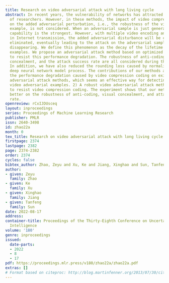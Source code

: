 ```yaml
---
title: Research on video adversarial attack with long living cycle
abstract: In recent years, the vulnerability of networks has attracted the attention
  of researchers. However, in these methods, the impact of video compression coding
  on the added adversarial perturbation, i.e., the robustness of the video adversarial
  example, is not considered. When an adversarial sample is just generated, its attack
  capability is the strongest. However, with multiple video encoding and video decoding
  in Internet transmission, the added adversarial disturbance will be continuously
  eliminated, eventually leading to the attack on the adversarial sample performance
  disappearing. We define this phenomenon as the decay of the lifetime of adversarial
  examples. We propose an adversarial attack method based on optimized integer space
  to resist this performance degradation. The robustness of anti-coding, the visual
  concealment, and the attack success rate are all considered during the attack process.
  In addition, we have also reduced the rounding loss caused by normalization in the
  deep neural network model process. The contributions of our methods are 1) We show
  the performance degradation caused by video compression coding on existing video
  adversarial attack methods, which seems an effective way for detecting of defending
  video adversarial examples. 2) A robust video adversarial attack method is proposed
  to resist video compression coding. The experiment shows that our method performs
  better on the robustness of anti-coding, visual concealment, and attack success
  rate.
openreview: rCxIJDUsceq
layout: inproceedings
series: Proceedings of Machine Learning Research
publisher: PMLR
issn: 2640-3498
id: zhao22a
month: 0
tex_title: Research on video adversarial attack with long living cycle
firstpage: 2374
lastpage: 2382
page: 2374-2382
order: 2374
cycles: false
bibtex_author: Zhao, Zeyu and Xu, Ke and Jiang, Xinghao and Sun, Tanfeng
author:
- given: Zeyu
  family: Zhao
- given: Ke
  family: Xu
- given: Xinghao
  family: Jiang
- given: Tanfeng
  family: Sun
date: 2022-08-17
address:
container-title: Proceedings of the Thirty-Eighth Conference on Uncertainty in Artificial
  Intelligence
volume: '180'
genre: inproceedings
issued:
  date-parts:
  - 2022
  - 8
  - 17
pdf: https://proceedings.mlr.press/v180/zhao22a/zhao22a.pdf
extras: []
# Format based on citeproc: http://blog.martinfenner.org/2013/07/30/citeproc-yaml-for-bibliographies/
---
```

